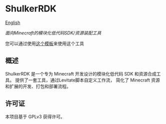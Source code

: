 # ShulkerRDK

[English](README.md)

*面向Minecraft的模块化低代码SDK/资源装配工具*

您可以通过使用[这个模板](https://github.com/LiPolymer/ShulkerRDK.RPTemplate)来使用这个工具

## 概述

ShulkerRDK 是一个专为 Minecraft 开发设计的模块化低代码 SDK 和资源合成工具。 提供了一套工具，通过Levitate脚本自定义工作流， 简化了 Minecraft 资源和扩展的开发、打包和部署流程。

## 许可证

本项目基于 GPLv3 获得许可。